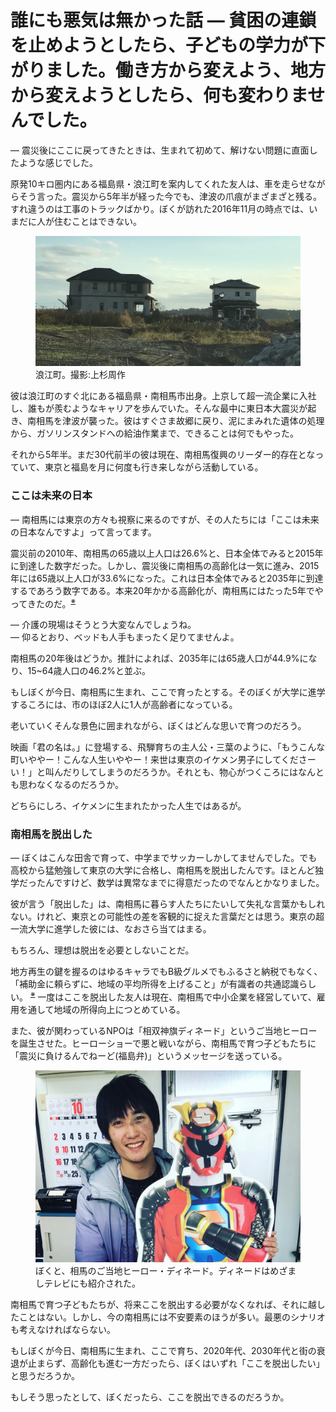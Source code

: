 # 誰にも悪気は無かった話 — 貧困の連鎖を止めようとしたら、子どもの学力が下がりました。働き方から変えよう、地方から変えようとしたら、何も変わりませんでした。

— 震災後にここに戻ってきたときは、生まれて初めて、解けない問題に直面したような感じでした。

原発10キロ圏内にある福島県・浪江町を案内してくれた友人は、車を走らせながらそう言った。震災から5年半が経った今でも、津波の爪痕がまざまざと残る。すれ違うのは工事のトラックばかり。ぼくが訪れた2016年11月の時点では、いまだに人が住むことはできない。

<p><figure>
  <img src="images/namie.jpg" />
  <figcaption>浪江町。撮影:上杉周作</figcaption>
</figure></p>

彼は浪江町のすぐ北にある福島県・南相馬市出身。上京して超一流企業に入社し、誰もが羨むようなキャリアを歩んでいた。そんな最中に東日本大震災が起き、南相馬を津波が襲った。彼はすぐさま故郷に戻り、泥にまみれた遺体の処理から、ガソリンスタンドへの給油作業まで、できることは何でもやった。

それから5年半。まだ30代前半の彼は現在、南相馬復興のリーダー的存在となっていて、東京と福島を月に何度も行き来しながら活動している。

### ここは未来の日本

— 南相馬には東京の方々も視察に来るのですが、その人たちには「ここは未来の日本なんですよ」って言ってます。

震災前の2010年、南相馬の65歳以上人口は26.6%と、日本全体でみると2015年に到達した数字だった。しかし、震災後に南相馬の高齢化は一気に進み、2015年には65歳以上人口が33.6%になった。これは日本全体でみると2035年に到達するであろう数字である。本来20年かかる高齢化が、南相馬にはたった5年でやってきたのだ。<sup><a href="#">※</a></sup>

— 介護の現場はそうとう大変なんでしょうね。<br>
— 仰るとおり、ベッドも人手もまったく足りてませんよ。

南相馬の20年後はどうか。推計によれば、2035年には65歳人口が44.9%になり、15~64歳人口の46.2%と並ぶ。

もしぼくが今日、南相馬に生まれ、ここで育ったとする。そのぼくが大学に進学するころには、市のほぼ2人に1人が高齢者になっている。

老いていくそんな景色に囲まれながら、ぼくはどんな思いで育つのだろう。

映画「君の名は。」に登場する、飛騨育ちの主人公・三葉のように、「もうこんな町いややー！こんな人生いややー！来世は東京のイケメン男子にしてくださーい！」と叫んだりしてしまうのだろうか。それとも、物心がつくころにはなんとも思わなくなるのだろうか。

どちらにしろ、イケメンに生まれたかった人生ではあるが。

### 南相馬を脱出した

— ぼくはこんな田舎で育って、中学までサッカーしかしてませんでした。でも高校から猛勉強して東京の大学に合格し、南相馬を脱出したんです。ほとんど独学だったんですけど、数学は異常なまでに得意だったのでなんとかなりました。

彼が言う「脱出した」は、南相馬に暮らす人たちにたいして失礼な言葉かもしれない。けれど、東京との可能性の差を客観的に捉えた言葉だとは思う。東京の超一流大学に進学した彼には、なおさら当てはまる。

もちろん、理想は脱出を必要としないことだ。

地方再生の鍵を握るのはゆるキャラでもB級グルメでもふるさと納税でもなく、「補助金に頼らずに、地域の平均所得を上げること」が有識者の共通認識らしい。 <sup><a href="#">※</a></sup> 一度はここを脱出した友人は現在、南相馬で中小企業を経営していて、雇用を通して地域の所得向上につとめている。

また、彼が関わっているNPOは「相双神旗ディネード」というご当地ヒーローを誕生させた。ヒーローショーで悪と戦いながら、南相馬で育つ子どもたちに「震災に負けるんでねーど(福島弁)」というメッセージを送っている。

<p><figure>
  <img src="images/denade.jpg" />
  <figcaption>ぼくと、相馬のご当地ヒーロー・ディネード。ディネードはめざましテレビにも紹介された。</figcaption>
</figure></p>

南相馬で育つ子どもたちが、将来ここを脱出する必要がなくなれば、それに越したことはない。しかし、今の南相馬には不安要素のほうが多い。最悪のシナリオも考えなければならない。

もしぼくが今日、南相馬に生まれ、ここで育ち、2020年代、2030年代と街の衰退が止まらず、高齢化も進む一方だったら、ぼくはいずれ「ここを脱出したい」と思うだろうか。

もしそう思ったとして、ぼくだったら、ここを脱出できるのだろうか。
